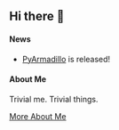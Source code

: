 ## Hi there :wave:

#### News
* [PyArmadillo](http://pyarma.sourceforge.net/) is released!

#### About Me 
Trivial me. Trivial things.
  
[More About Me](https://terryyz.github.io/_pages/resume.pdf)

